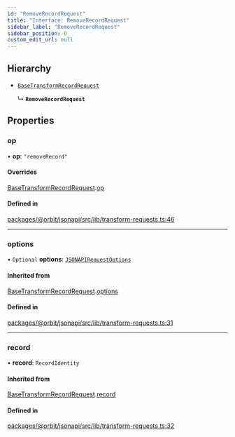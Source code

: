 ```yaml
---
id: "RemoveRecordRequest"
title: "Interface: RemoveRecordRequest"
sidebar_label: "RemoveRecordRequest"
sidebar_position: 0
custom_edit_url: null
---
```


## Hierarchy

- [`BaseTransformRecordRequest`](BaseTransformRecordRequest.md)

  ↳ **`RemoveRecordRequest`**

## Properties

### op

• **op**: ``"removeRecord"``

#### Overrides

[BaseTransformRecordRequest](BaseTransformRecordRequest.md).[op](BaseTransformRecordRequest.md#op)

#### Defined in

[packages/@orbit/jsonapi/src/lib/transform-requests.ts:46](https://github.com/orbitjs/orbit/blob/6e0cbd41/packages/@orbit/jsonapi/src/lib/transform-requests.ts#L46)

___

### options

• `Optional` **options**: [`JSONAPIRequestOptions`](JSONAPIRequestOptions.md)

#### Inherited from

[BaseTransformRecordRequest](BaseTransformRecordRequest.md).[options](BaseTransformRecordRequest.md#options)

#### Defined in

[packages/@orbit/jsonapi/src/lib/transform-requests.ts:31](https://github.com/orbitjs/orbit/blob/6e0cbd41/packages/@orbit/jsonapi/src/lib/transform-requests.ts#L31)

___

### record

• **record**: `RecordIdentity`

#### Inherited from

[BaseTransformRecordRequest](BaseTransformRecordRequest.md).[record](BaseTransformRecordRequest.md#record)

#### Defined in

[packages/@orbit/jsonapi/src/lib/transform-requests.ts:32](https://github.com/orbitjs/orbit/blob/6e0cbd41/packages/@orbit/jsonapi/src/lib/transform-requests.ts#L32)
